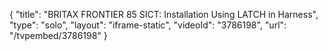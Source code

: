 {
    "title": "BRITAX FRONTIER 85 SICT: Installation Using LATCH in Harness",
    "type": "solo",
    "layout": "iframe-static",
    "videoId": "3786198",
    "url": "\/tvpembed\/3786198"
}